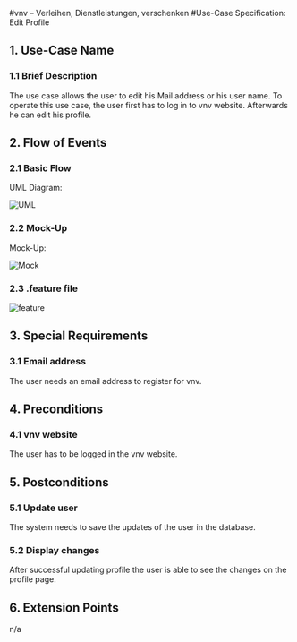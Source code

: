 #vnv – Verleihen, Dienstleistungen, verschenken
#Use-Case Specification: Edit Profile


## 1. Use-Case Name 
### 1.1 Brief Description
The use case allows the user to edit his Mail address or his user name. To operate this use case, the user first has to log in to vnv website. 
Afterwards he can edit his profile.

## 2. Flow of Events
### 2.1 Basic Flow 
UML Diagram: 

![UML][]

### 2.2 Mock-Up
Mock-Up:

![Mock][]

### 2.3 .feature file

![feature][]

## 3. Special Requirements
### 3.1 Email address
The user needs an email address to register for vnv.

## 4. Preconditions
### 4.1 vnv website 
The user has to be logged in the vnv website.

## 5. Postconditions
### 5.1 Update user
The system needs to save the updates of the user in the database. 
### 5.2 Display changes
After successful updating profile the user is able to see the changes on the profile page.

## 6. Extension Points
n/a

<!-- picture links -->
[UML]: https://raw.githubusercontent.com/WMerk/VnVProject/master/doc/use%20cases/UML%20-%20edit%20profile.png "UML Diagram"
[Mock]: https://raw.githubusercontent.com/WMerk/VnVProject/master/doc/mockups/EditProfile/Mockup_Profil_editieren.png "Mock-Up"
[feature]: https://raw.githubusercontent.com/WMerk/vnvDoc/master/doc/feature/register.PNG "Feature file"
